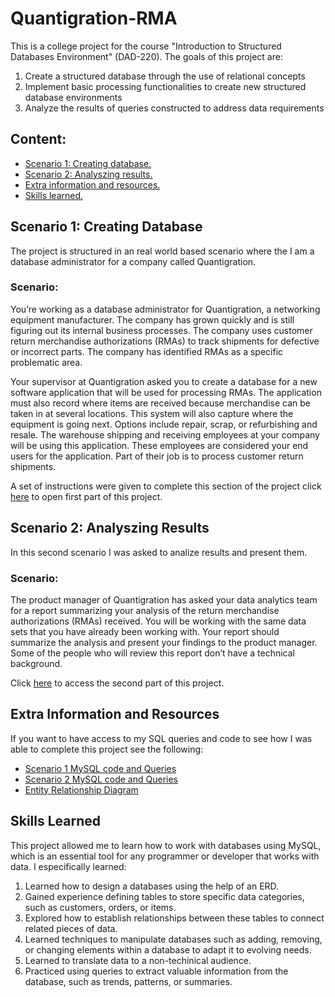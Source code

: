 # Quantigration-RMA

This is a college project for the course "Introduction to Structured Databases Environment" (DAD-220). The goals of this project are:

1. Create a structured database through the use of relational concepts
2. Implement basic processing functionalities to create new structured database environments
3. Analyze the results of queries constructed to address data requirements

## Content:

- [Scenario 1: Creating database.](#scenario-1-creating-database)
- [Scenario 2: Analyszing results.](#scenario-2-analyszing-results)
- [Extra information and resources.](#extra-information-and-resources)
- [Skills learned.](#skills-learned)

## Scenario 1: Creating Database

The project is structured in an real world based scenario where the I am a database administrator for a company called Quantigration.

### Scenario:

You’re working as a database administrator for Quantigration, a networking equipment manufacturer. The company has grown quickly and is still figuring out its internal business processes. The company uses customer return merchandise authorizations (RMAs) to track shipments for defective or incorrect parts. The company has identified RMAs as a specific problematic area.

Your supervisor at Quantigration asked you to create a database for a new software application that will be used for processing RMAs. The application must also record where items are received because merchandise can be taken in at several locations. This system will also capture where the equipment is going next. Options include repair, scrap, or refurbishing and resale. The warehouse shipping and receiving employees at your company will be using this application. These employees are considered your end users for the application. Part of their job is to process customer return shipments.

A set of instructions were given to complete this section of the project click [here](<Carlos Bracho - Project One.docx>) to open first part of this project.

## Scenario 2: Analyszing Results

In this second scenario I was asked to analize results and present them.

### Scenario:

The product manager of Quantigration has asked your data analytics team for a report summarizing your analysis of the return merchandise authorizations (RMAs) received. You will be working with the same data sets that you have already been working with. Your report should summarize the analysis and present your findings to the product manager. Some of the people who will review this report don’t have a technical background.

Click [here](<Carlos Bracho - Project Two.docx>) to access the second part of this project.

## Extra Information and Resources

If you want to have access to my SQL queries and code to see how I was able to complete this project see the following:

- [Scenario 1 MySQL code and Queries](Part_1_code.sql)
- [Scenario 2 MySQL code and Queries](Part_2_code.sql)
- [Entity Relationship Diagram](<DAD 220 Quantigration RMA Entity Relationship Diagram.pdf>)

## Skills Learned

This project allowed me to learn how to work with databases using MySQL, which is an essential tool for any programmer or developer that works with data. I especifically learned:

1. Learned how to design a databases using the help of an ERD.
2. Gained experience defining tables to store specific data categories, such as customers, orders, or items.
3. Explored how to establish relationships between these tables to connect related pieces of data.
4. Learned techniques to manipulate databases such as adding, removing, or changing elements within a database to adapt it to evolving needs.
5. Learned to translate data to a non-techinical audience.
6. Practiced using queries to extract valuable information from the database, such as trends, patterns, or summaries.
